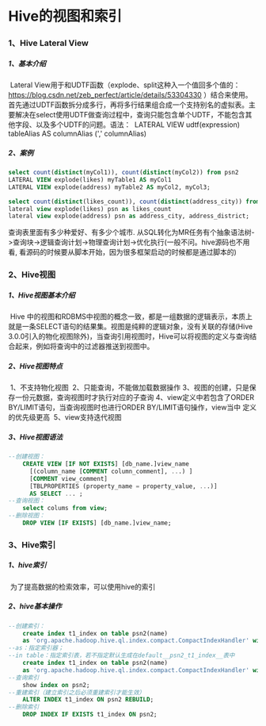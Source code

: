 # Hive的视图和索引

### 1、Hive Lateral View

##### 	1、基本介绍

​		Lateral View用于和UDTF函数（explode、split这种入一个值回多个值的：https://blog.csdn.net/zeb_perfect/article/details/53304330 ）结合来使用。
​		首先通过UDTF函数拆分成多行，再将多行结果组合成一个支持别名的虚拟表。主要解决在select使用UDTF做查询过程中，查询只能包含单个UDTF，不能包含其他字段、以及多个UDTF的问题。
​		语法：
​			LATERAL VIEW udtf(expression) tableAlias AS columnAlias (',' columnAlias)

##### 	2、案例

```sql
select count(distinct(myCol1)), count(distinct(myCol2)) from psn2 
LATERAL VIEW explode(likes) myTable1 AS myCol1 
LATERAL VIEW explode(address) myTable2 AS myCol2, myCol3;
```
```sql
select count(distinct(likes_count)), count(distinct(address_city)) from psn
lateral view explode(likes) psn as likes_count
lateral view explode(address) psn as address_city, address_district;
```
查询表里面有多少种爱好、有多少个城市. 从SQL转化为MR任务有个抽象语法树->查询块->逻辑查询计划->物理查询计划->优化执行(一般不问。hive源码也不用看, 看源码的时候要从脚本开始，因为很多框架启动的时候都是通过脚本的)

### 2、Hive视图

##### 	1、Hive视图基本介绍

​		Hive 中的视图和RDBMS中视图的概念一致，都是一组数据的逻辑表示，本质上就是一条SELECT语句的结果集。视图是纯粹的逻辑对象，没有关联的存储(Hive 3.0.0引入的物化视图除外)，当查询引用视图时，Hive可以将视图的定义与查询结合起来，例如将查询中的过滤器推送到视图中。

##### 	2、Hive视图特点

​		1、不支持物化视图
​		2、只能查询，不能做加载数据操作
​		3、视图的创建，只是保存一份元数据，查询视图时才执行对应的子查询
​		4、view定义中若包含了ORDER BY/LIMIT语句，当查询视图时也进行ORDER BY/LIMIT语句操作，view当中			  定义的优先级更高
​		5、view支持迭代视图

##### 	3、Hive视图语法

```sql
--创建视图：
	CREATE VIEW [IF NOT EXISTS] [db_name.]view_name 
	  [(column_name [COMMENT column_comment], ...) ]
	  [COMMENT view_comment]
	  [TBLPROPERTIES (property_name = property_value, ...)]
	  AS SELECT ... ;
--查询视图：
	select colums from view;
--删除视图：
	DROP VIEW [IF EXISTS] [db_name.]view_name;
```

### 3、Hive索引

##### 	1、hive索引

​		为了提高数据的检索效率，可以使用hive的索引

##### 	2、hive基本操作

```sql
--创建索引：
	create index t1_index on table psn2(name) 
	as 'org.apache.hadoop.hive.ql.index.compact.CompactIndexHandler' with deferred 			rebuild in table t1_index_table;
--as：指定索引器；
--in table：指定索引表，若不指定默认生成在default__psn2_t1_index__表中
	create index t1_index on table psn2(name) 
	as 'org.apache.hadoop.hive.ql.index.compact.CompactIndexHandler' with deferred 			rebuild;
--查询索引
	show index on psn2;
--重建索引（建立索引之后必须重建索引才能生效）
	ALTER INDEX t1_index ON psn2 REBUILD;
--删除索引
	DROP INDEX IF EXISTS t1_index ON psn2;
```

